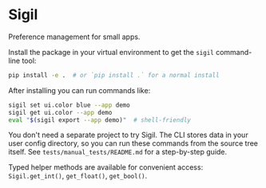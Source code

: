 # Sigil

Preference management for small apps.

Install the package in your virtual environment to get the
`sigil` command-line tool:

```bash
pip install -e .  # or `pip install .` for a normal install
```

After installing you can run commands like:

```bash
sigil set ui.color blue --app demo
sigil get ui.color --app demo
eval "$(sigil export --app demo)"  # shell-friendly
```

You don't need a separate project to try Sigil. The CLI stores data in your user
config directory, so you can run these commands from the source tree itself.
See `tests/manual_tests/README.md` for a step-by-step guide.

Typed helper methods are available for convenient access:
`Sigil.get_int()`, `get_float()`, `get_bool()`.
